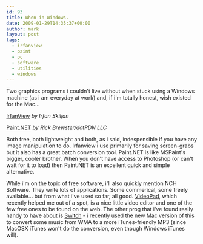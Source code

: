 ```yaml
---
id: 93
title: When in Windows.
date: 2009-01-29T14:35:37+00:00
author: mark
layout: post
tags:
  - irfanview
  - paint
  - pc
  - software
  - utilities
  - windows
---
```

Two graphics programs i couldn't live without when stuck using a Windows machine (as i am everyday at work) and, if i'm totally honest, wish existed for the Mac...

[IrfanView](http://www.irfanview.com/) _by Irfan Skiljan_

[Paint.NET](http://www.getpaint.net/index.html) _by Rick Brewster/dotPDN LLC_

Both free, both lightweight and both, as i said, indespensible if you have any image manipulation to do. Irfanview i use primarily for saving screen-grabs but it also has a great batch conversion tool. Paint.NET is like MSPaint's bigger, cooler brother. When you don't have access to Photoshop (or can't wait for it to load) then Paint.NET is an excellent quick and simple alternative.

While i'm on the topic of free software, i'll also quickly mention NCH Software. They write lots of applications. Some commerical, some freely available... but from what i've used so far, all good. [VideoPad](http://www.nchsoftware.com/videopad/index.html), which recently helped me out of a spot, is a nice little video editor and one of the few free ones to be found on the web. The other prog that i've found really handy to have about is [Switch](http://www.nch.com.au/switch/index.html) - i recently used the new Mac version of this to convert some music from WMA to a more iTunes-friendly MP3 (since MacOSX iTunes won't do the conversion, even though Windows iTunes will).
